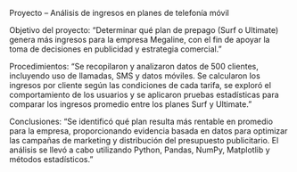 Proyecto – Análisis de ingresos en planes de telefonía móvil

Objetivo del proyecto:
“Determinar qué plan de prepago (Surf o Ultimate) genera más ingresos para la empresa Megaline, con el fin de apoyar la toma de decisiones en publicidad y estrategia comercial.”

Procedimientos:
“Se recopilaron y analizaron datos de 500 clientes, incluyendo uso de llamadas, SMS y datos móviles. Se calcularon los ingresos por cliente según las condiciones de cada tarifa, se exploró el comportamiento de los usuarios y se aplicaron pruebas estadísticas para comparar los ingresos promedio entre los planes Surf y Ultimate.”

Conclusiones:
“Se identificó qué plan resulta más rentable en promedio para la empresa, proporcionando evidencia basada en datos para optimizar las campañas de marketing y distribución del presupuesto publicitario. El análisis se llevó a cabo utilizando Python, Pandas, NumPy, Matplotlib y métodos estadísticos.”
